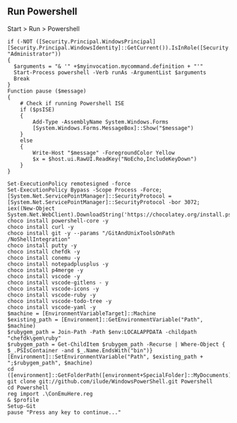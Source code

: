 

Run Powershell
--------------

Start > Run > Powershell

	if (-NOT ([Security.Principal.WindowsPrincipal][Security.Principal.WindowsIdentity]::GetCurrent()).IsInRole([Security.Principal.WindowsBuiltInRole] "Administrator"))  
	{  
	  $arguments = "& '" +$myinvocation.mycommand.definition + "'"
	  Start-Process powershell -Verb runAs -ArgumentList $arguments
	  Break
	}
	Function pause ($message)
	{
		# Check if running Powershell ISE
		if ($psISE)
		{
			Add-Type -AssemblyName System.Windows.Forms
			[System.Windows.Forms.MessageBox]::Show("$message")
		}
		else
		{
			Write-Host "$message" -ForegroundColor Yellow
			$x = $host.ui.RawUI.ReadKey("NoEcho,IncludeKeyDown")
		}
	}

	Set-ExecutionPolicy remotesigned -force
	Set-ExecutionPolicy Bypass -Scope Process -Force; [System.Net.ServicePointManager]::SecurityProtocol = [System.Net.ServicePointManager]::SecurityProtocol -bor 3072; 
	iex((New-Object System.Net.WebClient).DownloadString('https://chocolatey.org/install.ps1'))
	choco install powershell-core -y
	choco install curl -y
	choco install git -y --params "/GitAndUnixToolsOnPath /NoShellIntegration"
	choco install putty -y
	choco install chefdk -y 
	choco install conemu -y
	choco install notepadplusplus -y
	choco install p4merge -y 
	choco install vscode -y
	choco install vscode-gitlens - y
	choco install vscode-icons -y 
	choco install vscode-ruby -y
	choco install vscode-todo-tree -y
	choco install vscode-yaml -y
	$machine = [EnvironmentVariableTarget]::Machine
	$existing_path = [Environment]::GetEnvironmentVariable("Path", $machine)
	$rubygem_path = Join-Path -Path $env:LOCALAPPDATA -childpath "chefdk\gem\ruby"
	$rubygem_path = Get-ChildItem $rubygem_path -Recurse | Where-Object { $_.PSIsContainer -and $_.Name.EndsWith("bin")}
	[Environment]::SetEnvironmentVariable("Path", $existing_path + ";$rubygem_path", $machine)
	cd ([environment]::GetFolderPath([environment+SpecialFolder]::MyDocuments))
	git clone git://github.com/ilude/WindowsPowerShell.git Powershell
	cd Powershell
	reg import .\ConEmuHere.reg
	& $profile
	Setup-Git
	pause "Press any key to continue..."
